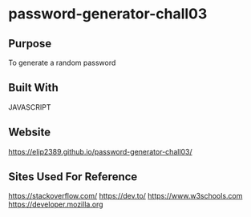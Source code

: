 # password-generator-chall03

## Purpose
To generate a random password

## Built With
JAVASCRIPT

## Website
https://elip2389.github.io/password-generator-chall03/


## Sites Used For Reference
https://stackoverflow.com/
https://dev.to/
https://www.w3schools.com
https://developer.mozilla.org